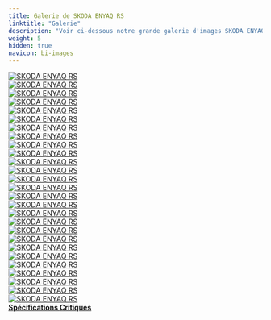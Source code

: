 ```yaml
---
title: Galerie de SKODA ENYAQ RS
linktitle: "Galerie"
description: "Voir ci-dessous notre grande galerie d'images SKODA ENYAQ RS. Cliquez sur les images pour des versions haute résolution."
weight: 5
hidden: true
navicon: bi-images
---
```

<!-- markdownlint-disable MD033 -->
<div class="row" id ="my-gallery">
	<div class="pswp-grid-item col-6 col-md-4">
		<a href="https://media.evkx.net/multimedia/models/skoda/enyaq_iv/enyaq_rs/curtain_1.jpg"
data-pswp-src="https://media.evkx.net/multimedia/models/skoda/enyaq_iv/enyaq_rs/curtain_1.jpg"
data-pswp-width="3000"
data-pswp-height="2001" 
target="_blank">
			<img src="https://media.evkx.net/multimedia/models/skoda/enyaq_iv/enyaq_rs/curtain_1_xst.jpg" alt="SKODA ENYAQ RS" class="img-fluid " />
		</a>
	</div>
	<div class="pswp-grid-item col-6 col-md-4">
		<a href="https://media.evkx.net/multimedia/models/skoda/enyaq_iv/enyaq_rs/details_1.jpg"
data-pswp-src="https://media.evkx.net/multimedia/models/skoda/enyaq_iv/enyaq_rs/details_1.jpg"
data-pswp-width="3000"
data-pswp-height="2001" 
target="_blank">
			<img src="https://media.evkx.net/multimedia/models/skoda/enyaq_iv/enyaq_rs/details_1_xst.jpg" alt="SKODA ENYAQ RS" class="img-fluid " />
		</a>
	</div>
	<div class="pswp-grid-item col-6 col-md-4">
		<a href="https://media.evkx.net/multimedia/models/skoda/enyaq_iv/enyaq_rs/details_2.jpg"
data-pswp-src="https://media.evkx.net/multimedia/models/skoda/enyaq_iv/enyaq_rs/details_2.jpg"
data-pswp-width="3000"
data-pswp-height="2001" 
target="_blank">
			<img src="https://media.evkx.net/multimedia/models/skoda/enyaq_iv/enyaq_rs/details_2_xst.jpg" alt="SKODA ENYAQ RS" class="img-fluid " />
		</a>
	</div>
	<div class="pswp-grid-item col-6 col-md-4">
		<a href="https://media.evkx.net/multimedia/models/skoda/enyaq_iv/enyaq_rs/details_3.jpg"
data-pswp-src="https://media.evkx.net/multimedia/models/skoda/enyaq_iv/enyaq_rs/details_3.jpg"
data-pswp-width="3000"
data-pswp-height="2001" 
target="_blank">
			<img src="https://media.evkx.net/multimedia/models/skoda/enyaq_iv/enyaq_rs/details_3_xst.jpg" alt="SKODA ENYAQ RS" class="img-fluid " />
		</a>
	</div>
	<div class="pswp-grid-item col-6 col-md-4">
		<a href="https://media.evkx.net/multimedia/models/skoda/enyaq_iv/enyaq_rs/details_4.jpg"
data-pswp-src="https://media.evkx.net/multimedia/models/skoda/enyaq_iv/enyaq_rs/details_4.jpg"
data-pswp-width="3000"
data-pswp-height="2001" 
target="_blank">
			<img src="https://media.evkx.net/multimedia/models/skoda/enyaq_iv/enyaq_rs/details_4_xst.jpg" alt="SKODA ENYAQ RS" class="img-fluid " />
		</a>
	</div>
	<div class="pswp-grid-item col-6 col-md-4">
		<a href="https://media.evkx.net/multimedia/models/skoda/enyaq_iv/enyaq_rs/details_5.jpg"
data-pswp-src="https://media.evkx.net/multimedia/models/skoda/enyaq_iv/enyaq_rs/details_5.jpg"
data-pswp-width="3000"
data-pswp-height="2001" 
target="_blank">
			<img src="https://media.evkx.net/multimedia/models/skoda/enyaq_iv/enyaq_rs/details_5_xst.jpg" alt="SKODA ENYAQ RS" class="img-fluid " />
		</a>
	</div>
	<div class="pswp-grid-item col-6 col-md-4">
		<a href="https://media.evkx.net/multimedia/models/skoda/enyaq_iv/enyaq_rs/details_6.jpg"
data-pswp-src="https://media.evkx.net/multimedia/models/skoda/enyaq_iv/enyaq_rs/details_6.jpg"
data-pswp-width="3000"
data-pswp-height="2001" 
target="_blank">
			<img src="https://media.evkx.net/multimedia/models/skoda/enyaq_iv/enyaq_rs/details_6_xst.jpg" alt="SKODA ENYAQ RS" class="img-fluid " />
		</a>
	</div>
	<div class="pswp-grid-item col-6 col-md-4">
		<a href="https://media.evkx.net/multimedia/models/skoda/enyaq_iv/enyaq_rs/dretails_1.jpg"
data-pswp-src="https://media.evkx.net/multimedia/models/skoda/enyaq_iv/enyaq_rs/dretails_1.jpg"
data-pswp-width="3000"
data-pswp-height="2001" 
target="_blank">
			<img src="https://media.evkx.net/multimedia/models/skoda/enyaq_iv/enyaq_rs/dretails_1_xst.jpg" alt="SKODA ENYAQ RS" class="img-fluid " />
		</a>
	</div>
	<div class="pswp-grid-item col-6 col-md-4">
		<a href="https://media.evkx.net/multimedia/models/skoda/enyaq_iv/enyaq_rs/exterior_1.jpg"
data-pswp-src="https://media.evkx.net/multimedia/models/skoda/enyaq_iv/enyaq_rs/exterior_1.jpg"
data-pswp-width="3000"
data-pswp-height="2323" 
target="_blank">
			<img src="https://media.evkx.net/multimedia/models/skoda/enyaq_iv/enyaq_rs/exterior_1_xst.jpg" alt="SKODA ENYAQ RS" class="img-fluid " />
		</a>
	</div>
	<div class="pswp-grid-item col-6 col-md-4">
		<a href="https://media.evkx.net/multimedia/models/skoda/enyaq_iv/enyaq_rs/exterior_2.jpg"
data-pswp-src="https://media.evkx.net/multimedia/models/skoda/enyaq_iv/enyaq_rs/exterior_2.jpg"
data-pswp-width="3000"
data-pswp-height="1999" 
target="_blank">
			<img src="https://media.evkx.net/multimedia/models/skoda/enyaq_iv/enyaq_rs/exterior_2_xst.jpg" alt="SKODA ENYAQ RS" class="img-fluid " />
		</a>
	</div>
	<div class="pswp-grid-item col-6 col-md-4">
		<a href="https://media.evkx.net/multimedia/models/skoda/enyaq_iv/enyaq_rs/exterior_3.jpg"
data-pswp-src="https://media.evkx.net/multimedia/models/skoda/enyaq_iv/enyaq_rs/exterior_3.jpg"
data-pswp-width="3000"
data-pswp-height="1999" 
target="_blank">
			<img src="https://media.evkx.net/multimedia/models/skoda/enyaq_iv/enyaq_rs/exterior_3_xst.jpg" alt="SKODA ENYAQ RS" class="img-fluid " />
		</a>
	</div>
	<div class="pswp-grid-item col-6 col-md-4">
		<a href="https://media.evkx.net/multimedia/models/skoda/enyaq_iv/enyaq_rs/exterior_4.jpg"
data-pswp-src="https://media.evkx.net/multimedia/models/skoda/enyaq_iv/enyaq_rs/exterior_4.jpg"
data-pswp-width="3000"
data-pswp-height="1999" 
target="_blank">
			<img src="https://media.evkx.net/multimedia/models/skoda/enyaq_iv/enyaq_rs/exterior_4_xst.jpg" alt="SKODA ENYAQ RS" class="img-fluid " />
		</a>
	</div>
	<div class="pswp-grid-item col-6 col-md-4">
		<a href="https://media.evkx.net/multimedia/models/skoda/enyaq_iv/enyaq_rs/exterior_5.jpg"
data-pswp-src="https://media.evkx.net/multimedia/models/skoda/enyaq_iv/enyaq_rs/exterior_5.jpg"
data-pswp-width="3000"
data-pswp-height="2001" 
target="_blank">
			<img src="https://media.evkx.net/multimedia/models/skoda/enyaq_iv/enyaq_rs/exterior_5_xst.jpg" alt="SKODA ENYAQ RS" class="img-fluid " />
		</a>
	</div>
	<div class="pswp-grid-item col-6 col-md-4">
		<a href="https://media.evkx.net/multimedia/models/skoda/enyaq_iv/enyaq_rs/exterior_6.jpg"
data-pswp-src="https://media.evkx.net/multimedia/models/skoda/enyaq_iv/enyaq_rs/exterior_6.jpg"
data-pswp-width="3000"
data-pswp-height="2001" 
target="_blank">
			<img src="https://media.evkx.net/multimedia/models/skoda/enyaq_iv/enyaq_rs/exterior_6_xst.jpg" alt="SKODA ENYAQ RS" class="img-fluid " />
		</a>
	</div>
	<div class="pswp-grid-item col-6 col-md-4">
		<a href="https://media.evkx.net/multimedia/models/skoda/enyaq_iv/enyaq_rs/exterior_7.jpg"
data-pswp-src="https://media.evkx.net/multimedia/models/skoda/enyaq_iv/enyaq_rs/exterior_7.jpg"
data-pswp-width="3000"
data-pswp-height="2001" 
target="_blank">
			<img src="https://media.evkx.net/multimedia/models/skoda/enyaq_iv/enyaq_rs/exterior_7_xst.jpg" alt="SKODA ENYAQ RS" class="img-fluid " />
		</a>
	</div>
	<div class="pswp-grid-item col-6 col-md-4">
		<a href="https://media.evkx.net/multimedia/models/skoda/enyaq_iv/enyaq_rs/frontseats_1.jpg"
data-pswp-src="https://media.evkx.net/multimedia/models/skoda/enyaq_iv/enyaq_rs/frontseats_1.jpg"
data-pswp-width="3000"
data-pswp-height="2001" 
target="_blank">
			<img src="https://media.evkx.net/multimedia/models/skoda/enyaq_iv/enyaq_rs/frontseats_1_xst.jpg" alt="SKODA ENYAQ RS" class="img-fluid " />
		</a>
	</div>
	<div class="pswp-grid-item col-6 col-md-4">
		<a href="https://media.evkx.net/multimedia/models/skoda/enyaq_iv/enyaq_rs/frontseats_2.jpg"
data-pswp-src="https://media.evkx.net/multimedia/models/skoda/enyaq_iv/enyaq_rs/frontseats_2.jpg"
data-pswp-width="3000"
data-pswp-height="2001" 
target="_blank">
			<img src="https://media.evkx.net/multimedia/models/skoda/enyaq_iv/enyaq_rs/frontseats_2_xst.jpg" alt="SKODA ENYAQ RS" class="img-fluid " />
		</a>
	</div>
	<div class="pswp-grid-item col-6 col-md-4">
		<a href="https://media.evkx.net/multimedia/models/skoda/enyaq_iv/enyaq_rs/headlights_1.jpg"
data-pswp-src="https://media.evkx.net/multimedia/models/skoda/enyaq_iv/enyaq_rs/headlights_1.jpg"
data-pswp-width="3000"
data-pswp-height="2001" 
target="_blank">
			<img src="https://media.evkx.net/multimedia/models/skoda/enyaq_iv/enyaq_rs/headlights_1_xst.jpg" alt="SKODA ENYAQ RS" class="img-fluid " />
		</a>
	</div>
	<div class="pswp-grid-item col-6 col-md-4">
		<a href="https://media.evkx.net/multimedia/models/skoda/enyaq_iv/enyaq_rs/interior_1.jpg"
data-pswp-src="https://media.evkx.net/multimedia/models/skoda/enyaq_iv/enyaq_rs/interior_1.jpg"
data-pswp-width="3000"
data-pswp-height="2001" 
target="_blank">
			<img src="https://media.evkx.net/multimedia/models/skoda/enyaq_iv/enyaq_rs/interior_1_xst.jpg" alt="SKODA ENYAQ RS" class="img-fluid " />
		</a>
	</div>
	<div class="pswp-grid-item col-6 col-md-4">
		<a href="https://media.evkx.net/multimedia/models/skoda/enyaq_iv/enyaq_rs/interior_2.jpg"
data-pswp-src="https://media.evkx.net/multimedia/models/skoda/enyaq_iv/enyaq_rs/interior_2.jpg"
data-pswp-width="3000"
data-pswp-height="2001" 
target="_blank">
			<img src="https://media.evkx.net/multimedia/models/skoda/enyaq_iv/enyaq_rs/interior_2_xst.jpg" alt="SKODA ENYAQ RS" class="img-fluid " />
		</a>
	</div>
	<div class="pswp-grid-item col-6 col-md-4">
		<a href="https://media.evkx.net/multimedia/models/skoda/enyaq_iv/enyaq_rs/main_1.jpg"
data-pswp-src="https://media.evkx.net/multimedia/models/skoda/enyaq_iv/enyaq_rs/main_1.jpg"
data-pswp-width="3000"
data-pswp-height="1932" 
target="_blank">
			<img src="https://media.evkx.net/multimedia/models/skoda/enyaq_iv/enyaq_rs/main_1_xst.jpg" alt="SKODA ENYAQ RS" class="img-fluid " />
		</a>
	</div>
	<div class="pswp-grid-item col-6 col-md-4">
		<a href="https://media.evkx.net/multimedia/models/skoda/enyaq_iv/enyaq_rs/rearlights_1.jpg"
data-pswp-src="https://media.evkx.net/multimedia/models/skoda/enyaq_iv/enyaq_rs/rearlights_1.jpg"
data-pswp-width="3000"
data-pswp-height="2001" 
target="_blank">
			<img src="https://media.evkx.net/multimedia/models/skoda/enyaq_iv/enyaq_rs/rearlights_1_xst.jpg" alt="SKODA ENYAQ RS" class="img-fluid " />
		</a>
	</div>
	<div class="pswp-grid-item col-6 col-md-4">
		<a href="https://media.evkx.net/multimedia/models/skoda/enyaq_iv/enyaq_rs/screens_1.jpg"
data-pswp-src="https://media.evkx.net/multimedia/models/skoda/enyaq_iv/enyaq_rs/screens_1.jpg"
data-pswp-width="3000"
data-pswp-height="2001" 
target="_blank">
			<img src="https://media.evkx.net/multimedia/models/skoda/enyaq_iv/enyaq_rs/screens_1_xst.jpg" alt="SKODA ENYAQ RS" class="img-fluid " />
		</a>
	</div>
	<div class="pswp-grid-item col-6 col-md-4">
		<a href="https://media.evkx.net/multimedia/models/skoda/enyaq_iv/enyaq_rs/screens_2.jpg"
data-pswp-src="https://media.evkx.net/multimedia/models/skoda/enyaq_iv/enyaq_rs/screens_2.jpg"
data-pswp-width="3000"
data-pswp-height="2001" 
target="_blank">
			<img src="https://media.evkx.net/multimedia/models/skoda/enyaq_iv/enyaq_rs/screens_2_xst.jpg" alt="SKODA ENYAQ RS" class="img-fluid " />
		</a>
	</div>
	<div class="pswp-grid-item col-6 col-md-4">
		<a href="https://media.evkx.net/multimedia/models/skoda/enyaq_iv/enyaq_rs/screens_3.jpg"
data-pswp-src="https://media.evkx.net/multimedia/models/skoda/enyaq_iv/enyaq_rs/screens_3.jpg"
data-pswp-width="3000"
data-pswp-height="2001" 
target="_blank">
			<img src="https://media.evkx.net/multimedia/models/skoda/enyaq_iv/enyaq_rs/screens_3_xst.jpg" alt="SKODA ENYAQ RS" class="img-fluid " />
		</a>
	</div>
	<div class="pswp-grid-item col-6 col-md-4">
		<a href="https://media.evkx.net/multimedia/models/skoda/enyaq_iv/enyaq_rs/trunk_1.jpg"
data-pswp-src="https://media.evkx.net/multimedia/models/skoda/enyaq_iv/enyaq_rs/trunk_1.jpg"
data-pswp-width="3000"
data-pswp-height="2001" 
target="_blank">
			<img src="https://media.evkx.net/multimedia/models/skoda/enyaq_iv/enyaq_rs/trunk_1_xst.jpg" alt="SKODA ENYAQ RS" class="img-fluid " />
		</a>
	</div>
	<div class="pswp-grid-item col-6 col-md-4">
		<a href="https://media.evkx.net/multimedia/models/skoda/enyaq_iv/enyaq_rs/wheels_1.jpg"
data-pswp-src="https://media.evkx.net/multimedia/models/skoda/enyaq_iv/enyaq_rs/wheels_1.jpg"
data-pswp-width="3000"
data-pswp-height="2001" 
target="_blank">
			<img src="https://media.evkx.net/multimedia/models/skoda/enyaq_iv/enyaq_rs/wheels_1_xst.jpg" alt="SKODA ENYAQ RS" class="img-fluid " />
		</a>
	</div>
</div>
<script type="module">
  import PhotoSwipeLightbox from '/js/photoswipe-lightbox.esm.js';
    const lightbox = new PhotoSwipeLightbox({
       gallery: '#my-gallery',
        children: 'a',
        pswpModule: () => import('/js/photoswipe.esm.js')
    });
lightbox.init();
</script>
<div class="mt-3 mb-3">
<a href="../specifications/" class="text-decoration-none text-black">
<strong><i class="bi-arrow-left"></i> Spécifications </strong>
</a>
<a href="../reviews/" class="text-decoration-none text-black float-end">
<strong>Critiques <i class="bi-arrow-right"></i></strong>
</a>
</div>
